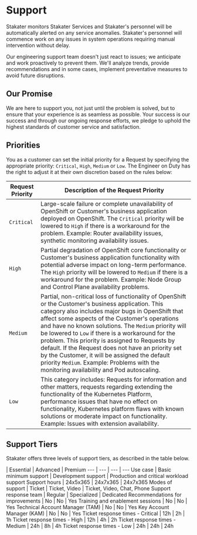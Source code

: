 # Support

Stakater monitors Stakater Services and Stakater's personnel will be automatically alerted on any service anomalies. Stakater's personnel will commence work on any issues in system operations requiring manual intervention without delay.

Our engineering support team doesn't just react to issues; we anticipate and work proactively to prevent them. We'll analyze trends, provide recommendations and in some cases, implement preventative measures to avoid future disruptions.

## Our Promise

We are here to support you, not just until the problem is solved, but to ensure that your experience is as seamless as possible. Your success is our success and through our ongoing response efforts, we pledge to uphold the highest standards of customer service and satisfaction.

## Priorities

You as a customer can set the initial priority for a Request by specifying the appropriate priority: `Critical`, `High`, `Medium` or `Low`. The Engineer on Duty has the right to adjust it at their own discretion based on the rules below:

Request Priority | Description of the Request Priority
--- | ---
`Critical` |  Large-scale failure or complete unavailability of OpenShift or Customer's business application deployed on OpenShift. The `Critical` priority will be lowered to `High` if there is a workaround for the problem. Example: Router availability issues, synthetic monitoring availability issues.
`High` | Partial degradation of OpenShift core functionality or Customer's business application functionality with potential adverse impact on long-term performance. The `High` priority will be lowered to `Medium` if there is a workaround for the problem. Example: Node Group and Control Plane availability problems.
`Medium` | Partial, non-critical loss of functionality of OpenShift or the Customer's business application. This category also includes major bugs in OpenShift that affect some aspects of the Customer's operations and have no known solutions. The `Medium` priority will be lowered to `Low` if there is a workaround for the problem. This priority is assigned to Requests by default. If the Request does not have an priority set by the Customer, it will be assigned the default priority `Medium`. Example: Problems with the monitoring availability and Pod autoscaling.
`Low` | This category includes: Requests for information and other matters, requests regarding extending the functionality of the Kubernetes Platform, performance issues that have no effect on functionality, Kubernetes platform flaws with known solutions or moderate impact on functionality. Example: Issues with extension availability.

## Support Tiers

Stakater offers three levels of support tiers, as described in the table below.

 | Essential | Advanced | Premium
--- | --- | --- | ---
Use case | Basic minimum support | Development support | Production and critical workload support
Support hours | 24x5x365 | 24x7x365 | 24x7x365
Modes of support | Ticket | Ticket, Video | Ticket, Video, Chat, Phone
Support response team | Regular | Specialized | Dedicated
Recommendations for improvements | No | No | Yes
Training and enablement sessions | No | No | Yes
Technical Account Manager (TAM) | No | No | Yes
Key Account Manager (KAM) | No | No | Yes
Ticket response times - Critical | 12h | 2h | 1h
Ticket response times - High | 12h | 4h | 2h
Ticket response times - Medium | 24h | 8h | 4h
Ticket response times - Low | 24h | 24h | 24h

